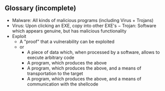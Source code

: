 


## Glossary (incomplete)


- Malware: All kinds of malicious programs (including Virus + Trojans)
- Virus: Upon clicking an EXE, copy into other EXE's
− Trojan: Software which appears genuine, but has malicious functionality
- Exploit
    - A "proof" that a vulnerability can be exploited
    - or
        - A piece of data which, when processed by a software, allows to execute arbitrary code
        - A program, which produces the above
        - A program, which produces the above, and a means of transportation to the target
        - A program, which produces the above, and a means of communication with the shellcode
